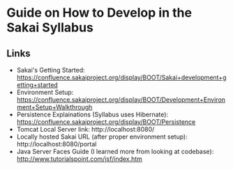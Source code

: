 Guide on How to Develop in the Sakai Syllabus
=============================================

Links
-----

* Sakai's Getting Started: https://confluence.sakaiproject.org/display/BOOT/Sakai+development+getting+started
* Environment Setup: https://confluence.sakaiproject.org/display/BOOT/Development+Environment+Setup+Walkthrough
* Persistence Explainations (Syllabus uses Hibernate): https://confluence.sakaiproject.org/display/BOOT/Persistence
* Tomcat Local Server link: http://localhost:8080/
* Locally hosted Sakai URL (after proper environment setup): http://localhost:8080/portal
* Java Server Faces Guide (I learned more from looking at codebase): http://www.tutorialspoint.com/jsf/index.htm


